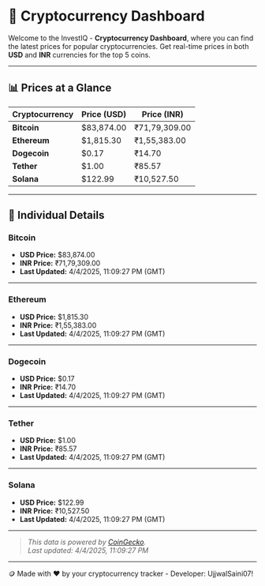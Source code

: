 
# 🚀 Cryptocurrency Dashboard

Welcome to the InvestIQ - **Cryptocurrency Dashboard**, where you can find the latest prices for popular cryptocurrencies. Get real-time prices in both **USD** and **INR** currencies for the top 5 coins.

---

## 📊 Prices at a Glance

| **Cryptocurrency** | **Price (USD)**       | **Price (INR)**        |
|---------------------|-----------------------|------------------------|
| **Bitcoin**   | $83,874.00 | ₹71,79,309.00 |
| **Ethereum**   | $1,815.30 | ₹1,55,383.00 |
| **Dogecoin**   | $0.17 | ₹14.70 |
| **Tether**   | $1.00 | ₹85.57 |
| **Solana**   | $122.99 | ₹10,527.50 |

---

## 📌 Individual Details

### Bitcoin

- **USD Price:** $83,874.00
- **INR Price:** ₹71,79,309.00
- **Last Updated:** 4/4/2025, 11:09:27 PM (GMT)
---


### Ethereum

- **USD Price:** $1,815.30
- **INR Price:** ₹1,55,383.00
- **Last Updated:** 4/4/2025, 11:09:27 PM (GMT)
---


### Dogecoin

- **USD Price:** $0.17
- **INR Price:** ₹14.70
- **Last Updated:** 4/4/2025, 11:09:27 PM (GMT)
---


### Tether

- **USD Price:** $1.00
- **INR Price:** ₹85.57
- **Last Updated:** 4/4/2025, 11:09:27 PM (GMT)
---


### Solana

- **USD Price:** $122.99
- **INR Price:** ₹10,527.50
- **Last Updated:** 4/4/2025, 11:09:27 PM (GMT)
---


> _This data is powered by [CoinGecko](https://www.coingecko.com)._  
> _Last updated: 4/4/2025, 11:09:27 PM_  

---
🪙 Made with ❤️ by your cryptocurrency tracker - Developer: UjjwalSaini07!

